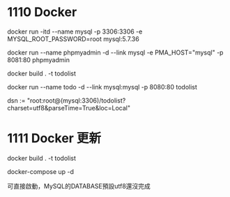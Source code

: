 # 1110 Docker

docker run -itd --name mysql -p 3306:3306 -e MYSQL_ROOT_PASSWORD=root mysql:5.7.36

docker run --name phpmyadmin -d --link mysql -e PMA_HOST="mysql" -p 8081:80 phpmyadmin

docker build . -t todolist 

docker run --name todo -d --link mysql:mysql -p 8080:80 todolist

dsn := "root:root@(mysql:3306)/todolist?charset=utf8&parseTime=True&loc=Local"

# 1111 Docker 更新

docker build . -t todolist 

docker-compose up -d

可直接啟動，MySQL的DATABASE預設utf8還沒完成
